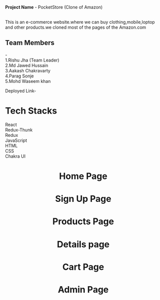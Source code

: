 <b>Project Name</b> - PocketStore (Clone of Amazon)<br><br>

This  is an e-commerce website.where we can buy clothing,mobile,loptop and other products.we cloned most of the pages of the Amazon.com


<h2>Team Members</h2>-<br>
1.Rishu Jha (Team Leader)<br>
2.Md Jawed Hussain<br>
3.Aakash Chakravarty<br>
4.Parag Sonje<br>
5.Mohd Waseem khan<br>

Deployed Link-

<h1>Tech Stacks</h1>
React<br>
Redux-Thunk<br>
Redux<br>
JavaScript<br>
HTML<br>
CSS<br>
Chakra UI<br>

<h1 align ="center">Home Page</h1>

<h1 align="center">Sign Up Page</h1>

<h1 align ="center">Products Page</h1>

<h1 align ="center">Details page</h1>

<h1 align ="center">Cart Page</h1>

<h1 align ="center">Admin Page</h1>
